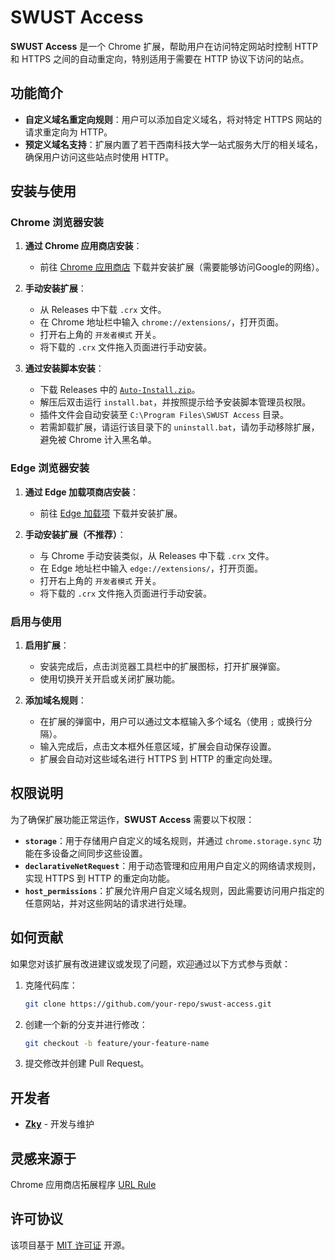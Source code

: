 # SWUST Access

**SWUST Access** 是一个 Chrome 扩展，帮助用户在访问特定网站时控制 HTTP 和 HTTPS 之间的自动重定向，特别适用于需要在 HTTP 协议下访问的站点。

## 功能简介

- **自定义域名重定向规则**：用户可以添加自定义域名，将对特定 HTTPS 网站的请求重定向为 HTTP。
- **预定义域名支持**：扩展内置了若干西南科技大学一站式服务大厅的相关域名，确保用户访问这些站点时使用 HTTP。

## 安装与使用

### Chrome 浏览器安装

1. **通过 Chrome 应用商店安装**：
   - 前往 [Chrome 应用商店](https://chromewebstore.google.com/detail/swust-access/podfakoeacbcjhbenlffdajkakfmiggn) 下载并安装扩展（需要能够访问Google的网络）。

2. **手动安装扩展**：
   - 从 Releases 中下载 `.crx` 文件。
   - 在 Chrome 地址栏中输入 `chrome://extensions/`，打开页面。
   - 打开右上角的 `开发者模式` 开关。
   - 将下载的 `.crx` 文件拖入页面进行手动安装。

3. **通过安装脚本安装**：
   - 下载 Releases 中的 [`Auto-Install.zip`](https://github.com/Unbiseptium/SWUST-Access/releases/download/%E6%9C%80%E6%96%B0%E5%8F%91%E8%A1%8C%E7%89%88/Auto-Install.zip)。
   - 解压后双击运行 `install.bat`，并按照提示给予安装脚本管理员权限。
   - 插件文件会自动安装至 `C:\Program Files\SWUST Access` 目录。
   - 若需卸载扩展，请运行该目录下的 `uninstall.bat`，请勿手动移除扩展，避免被 Chrome 计入黑名单。

### Edge 浏览器安装

1. **通过 Edge 加载项商店安装**：
   - 前往 [Edge 加载项](https://microsoftedge.microsoft.com/addons/detail/swust-access/moaflpnlifgfbakgkcladlddofljfioi) 下载并安装扩展。

2. **手动安装扩展（不推荐）**：
   - 与 Chrome 手动安装类似，从 Releases 中下载 `.crx` 文件。
   - 在 Edge 地址栏中输入 `edge://extensions/`，打开页面。
   - 打开右上角的 `开发者模式` 开关。
   - 将下载的 `.crx` 文件拖入页面进行手动安装。

### 启用与使用

1. **启用扩展**：
   - 安装完成后，点击浏览器工具栏中的扩展图标，打开扩展弹窗。
   - 使用切换开关开启或关闭扩展功能。

2. **添加域名规则**：
   - 在扩展的弹窗中，用户可以通过文本框输入多个域名（使用 `;` 或换行分隔）。
   - 输入完成后，点击文本框外任意区域，扩展会自动保存设置。
   - 扩展会自动对这些域名进行 HTTPS 到 HTTP 的重定向处理。


## 权限说明

为了确保扩展功能正常运作，**SWUST Access** 需要以下权限：

- **`storage`**：用于存储用户自定义的域名规则，并通过 `chrome.storage.sync` 功能在多设备之间同步这些设置。
- **`declarativeNetRequest`**：用于动态管理和应用用户自定义的网络请求规则，实现 HTTPS 到 HTTP 的重定向功能。
- **`host_permissions`**：扩展允许用户自定义域名规则，因此需要访问用户指定的任意网站，并对这些网站的请求进行处理。

## 如何贡献

如果您对该扩展有改进建议或发现了问题，欢迎通过以下方式参与贡献：

1. 克隆代码库：

    ```bash
    git clone https://github.com/your-repo/swust-access.git
    ```

2. 创建一个新的分支并进行修改：

    ```bash
    git checkout -b feature/your-feature-name
    ```

3. 提交修改并创建 Pull Request。

## 开发者

- [**Zky**](https://github.com/Unbiseptium) - 开发与维护
  
## 灵感来源于

Chrome 应用商店拓展程序 [URL Rule](https://chromewebstore.google.com/detail/url-rule/enfdapnpdfpgjamddpkdfliienniaimb)

## 许可协议

该项目基于 [MIT 许可证](LICENSE) 开源。
